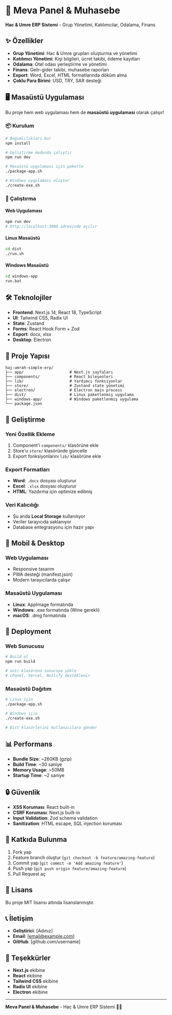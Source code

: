 # 🚀 Meva Panel & Muhasebe

**Hac & Umre ERP Sistemi** - Grup Yönetimi, Katılımcılar, Odalama, Finans

## ✨ Özellikler

- **Grup Yönetimi**: Hac & Umre grupları oluşturma ve yönetimi
- **Katılımcı Yönetimi**: Kişi bilgileri, ücret takibi, ödeme kayıtları
- **Odalama**: Otel odası yerleştirme ve yönetimi
- **Finans**: Gelir-gider takibi, muhasebe raporları
- **Export**: Word, Excel, HTML formatlarında döküm alma
- **Çoklu Para Birimi**: USD, TRY, SAR desteği

## 🖥️ Masaüstü Uygulaması

Bu proje hem web uygulaması hem de **masaüstü uygulaması** olarak çalışır!

### 📦 Kurulum

```bash
# Bağımlılıkları kur
npm install

# Geliştirme modunda çalıştır
npm run dev

# Masaüstü uygulaması için paketle
./package-app.sh

# Windows uygulaması oluştur
./create-exe.sh
```

### 🚀 Çalıştırma

#### Web Uygulaması
```bash
npm run dev
# http://localhost:3000 adresinde açılır
```

#### Linux Masaüstü
```bash
cd dist
./run.sh
```

#### Windows Masaüstü
```bash
cd windows-app
run.bat
```

## 🛠️ Teknolojiler

- **Frontend**: Next.js 14, React 18, TypeScript
- **UI**: Tailwind CSS, Radix UI
- **State**: Zustand
- **Forms**: React Hook Form + Zod
- **Export**: docx, xlsx
- **Desktop**: Electron

## 📁 Proje Yapısı

```
haj-umrah-simple-erp/
├── app/                    # Next.js sayfaları
├── components/             # React bileşenleri
├── lib/                    # Yardımcı fonksiyonlar
├── store/                  # Zustand state yönetimi
├── electron/               # Electron main process
├── dist/                   # Linux paketlenmiş uygulama
├── windows-app/            # Windows paketlenmiş uygulama
└── package.json
```

## 🔧 Geliştirme

### Yeni Özellik Ekleme
1. Component'i `components/` klasörüne ekle
2. Store'u `store/` klasöründe güncelle
3. Export fonksiyonlarını `lib/` klasörüne ekle

### Export Formatları
- **Word**: `.docx` dosyası oluşturur
- **Excel**: `.xlsx` dosyası oluşturur  
- **HTML**: Yazdırma için optimize edilmiş

### Veri Kalıcılığı
- Şu anda **Local Storage** kullanılıyor
- Veriler tarayıcıda saklanıyor
- Database entegrasyonu için hazır yapı

## 📱 Mobil & Desktop

### Web Uygulaması
- Responsive tasarım
- PWA desteği (manifest.json)
- Modern tarayıcılarda çalışır

### Masaüstü Uygulaması
- **Linux**: AppImage formatında
- **Windows**: .exe formatında (Wine gerekli)
- **macOS**: .dmg formatında

## 🚀 Deployment

### Web Sunucusu
```bash
# Build al
npm run build

# out/ klasörünü sunucuya yükle
# cPanel, Vercel, Netlify desteklenir
```

### Masaüstü Dağıtım
```bash
# Linux için
./package-app.sh

# Windows için  
./create-exe.sh

# Dist klasörlerini kullanıcılara gönder
```

## 📊 Performans

- **Bundle Size**: ~260KB (gzip)
- **Build Time**: ~30 saniye
- **Memory Usage**: ~50MB
- **Startup Time**: ~2 saniye

## 🔒 Güvenlik

- **XSS Koruması**: React built-in
- **CSRF Koruması**: Next.js built-in
- **Input Validation**: Zod schema validation
- **Sanitization**: HTML escape, SQL injection koruması

## 🤝 Katkıda Bulunma

1. Fork yap
2. Feature branch oluştur (`git checkout -b feature/amazing-feature`)
3. Commit yap (`git commit -m 'Add amazing feature'`)
4. Push yap (`git push origin feature/amazing-feature`)
5. Pull Request aç

## 📄 Lisans

Bu proje MIT lisansı altında lisanslanmıştır.

## 📞 İletişim

- **Geliştirici**: [Adınız]
- **Email**: [email@example.com]
- **GitHub**: [github.com/username]

## 🙏 Teşekkürler

- **Next.js** ekibine
- **React** ekibine  
- **Tailwind CSS** ekibine
- **Radix UI** ekibine
- **Electron** ekibine

---

**Meva Panel & Muhasebe** - Hac & Umre ERP Sistemi 🕌✨

